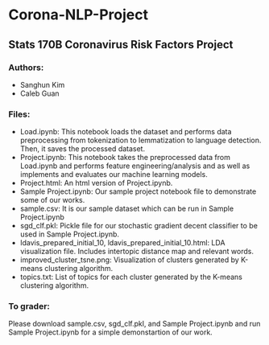 # Corona-NLP-Project
## Stats 170B Coronavirus Risk Factors Project

### Authors:
- Sanghun Kim
- Caleb Guan

### Files:
- Load.ipynb: This notebook loads the dataset and performs data preprocessing from tokenization to lemmatization to language detection. Then, it saves the processed dataset. 
- Project.ipynb: This notebook takes the preprocessed data from Load.ipynb and performs feature engineering/analysis and as well as implements and evaluates our machine learning models. 
- Project.html: An html version of Project.ipynb. 
- Sample Project.ipynb: Our sample project notebook file to demonstrate some of our works. 
- sample.csv: It is our sample dataset which can be run in Sample Project.ipynb
- sgd_clf.pkl: Pickle file for our stochastic gradient decent classifier to be used in Sample Project.ipynb. 
- ldavis_prepared_initial_10, ldavis_prepared_initial_10.html: LDA visualization file. Includes intertopic distance map and relevant words.
- improved_cluster_tsne.png: Visualization of clusters generated by K-means clustering algorithm.
- topics.txt: List of topics for each cluster generated by the K-means clustering algorithm. 

### To grader:
Please download sample.csv, sgd_clf.pkl, and Sample Project.ipynb and run Sample Project.ipynb for a simple demonstartion of our work. 
